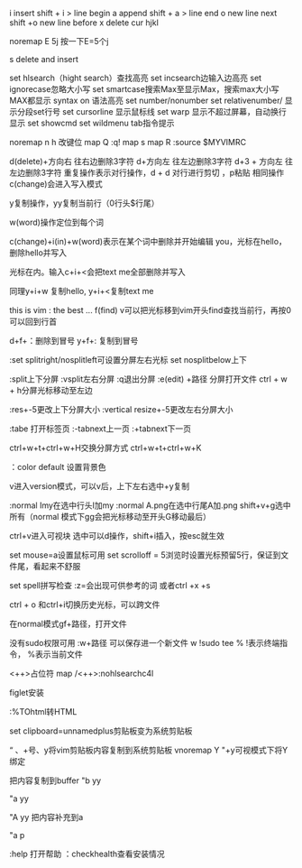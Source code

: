 i insert
shift + i > line begin
a append
shift + a > line end
o new line next
shift +o new line before
x delete cur
hjkl

noremap E 5j 按一下E=5个j

s delete and insert

set hlsearch（hight search）查找高亮
set incsearch边输入边高亮
set ignorecase忽略大小写
set smartcase搜索Max至显示Max，搜索max大小写MAX都显示
syntax on 语法高亮
set number/nonumber
set relativenumber/ 显示分段set行号
set cursorline 显示鼠标线
set warp 显示不超过屏幕，自动换行显示
set showcmd
set wildmenu tab指令提示

noremap n h 改键位
map Q  :q!<CR>
map s <nop>
map R :source $MYVIMRC<CR>

<operation><motion>
d(delete)+方向右 往右边删除3字符
d+方向左 往左边删除3字符
d+3 + 方向左 往左边删除3字符
重复操作表示对行操作，d + d 对行进行剪切 ，p粘贴
相同操作c(change)会进入写入模式


y复制操作，yy复制当前行（0行头$行尾）

w(word)操作定位到每个词

c(change)+i(in)+w(word)表示在某个词中删除并开始编辑
<hello> <text me> you，光标在hello，删除hello并写入

光标在<text me>内。输入c+i+<会把text me全部删除并写入

同理y+i+w 复制hello, y+i+<复制text me

this is vim : the best ...
f(find) v可以把光标移到vim开头find查找当前行，再按0可以回到行首

d+f+：删除到冒号
y+f+: 复制到冒号

:set splitright/nosplitleft可设置分屏左右光标
set nosplitbelow上下

:split上下分屏
:vsplit左右分屏
:q退出分屏
:e(edit) +路径 分屏打开文件
ctrl + w + h分屏光标移动至左边

:res+-5更改上下分屏大小
:vertical resize+-5更改左右分屏大小

:tabe 打开标签页
:-tabnext上一页
:+tabnext下一页

ctrl+w+t+ctrl+w+H交换分屏方式
ctrl+w+t+ctrl+w+K

：color default 设置背景色

v进入version模式，可以v后，上下左右选中+y复制

:normal Imy在选中行头I加my
:normal A.png在选中行尾A加.png
shift+v+g选中所有（normal 模式下gg会把光标移动至开头G移动最后）

ctrl+v进入可视块 选中可以d操作，shift+i插入，按esc就生效

set mouse=a设置鼠标可用
set scrolloff = 5浏览时设置光标预留5行，保证到文件尾，看起来不舒服


set spell拼写检查
:z=会出现可供参考的词
或者ctrl +x +s

ctrl + o 和ctrl+i切换历史光标，可以跨文件

在normal模式gf+路径，打开文件

没有sudo权限可用
:w+路径 可以保存进一个新文件
w !sudo tee % !表示终端指令， %表示当前文件

<++>占位符
map <LEADER><LEADER> <ESC>/<++><CR>:nohlsearch<CR>c4l

figlet安装

:%TOhtml转HTML


set clipboard=unnamedplus剪贴板变为系统剪贴板

“ 、+号、y将vim剪贴板内容复制到系统剪贴板
vnoremap Y "+y可视模式下将Y绑定

把内容复制到buffer
"b yy

"a yy

"A yy 把内容补充到a

"a p

:help 打开帮助
：checkhealth查看安装情况
